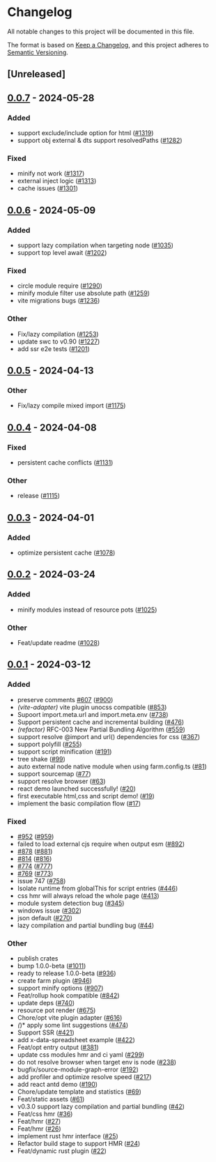 # Changelog
All notable changes to this project will be documented in this file.

The format is based on [Keep a Changelog](https://keepachangelog.com/en/1.0.0/),
and this project adheres to [Semantic Versioning](https://semver.org/spec/v2.0.0.html).

## [Unreleased]

## [0.0.7](https://github.com/ErKeLost/farm/compare/farmfe_plugin_runtime-v0.0.6...farmfe_plugin_runtime-v0.0.7) - 2024-05-28

### Added
- support exclude/include option for html ([#1319](https://github.com/ErKeLost/farm/pull/1319))
- support obj external & dts support resolvedPaths ([#1282](https://github.com/ErKeLost/farm/pull/1282))

### Fixed
- minify not work ([#1317](https://github.com/ErKeLost/farm/pull/1317))
- external inject logic ([#1313](https://github.com/ErKeLost/farm/pull/1313))
- cache issues ([#1301](https://github.com/ErKeLost/farm/pull/1301))

## [0.0.6](https://github.com/farm-fe/farm/compare/farmfe_plugin_runtime-v0.0.5...farmfe_plugin_runtime-v0.0.6) - 2024-05-09

### Added
- support lazy compilation when targeting node ([#1035](https://github.com/farm-fe/farm/pull/1035))
- support top level await ([#1202](https://github.com/farm-fe/farm/pull/1202))

### Fixed
- circle module require ([#1290](https://github.com/farm-fe/farm/pull/1290))
- minify module filter use absolute path ([#1259](https://github.com/farm-fe/farm/pull/1259))
- vite migrations bugs ([#1236](https://github.com/farm-fe/farm/pull/1236))

### Other
- Fix/lazy compilation ([#1253](https://github.com/farm-fe/farm/pull/1253))
- update swc to v0.90 ([#1227](https://github.com/farm-fe/farm/pull/1227))
- add ssr e2e tests ([#1201](https://github.com/farm-fe/farm/pull/1201))

## [0.0.5](https://github.com/farm-fe/farm/compare/farmfe_plugin_runtime-v0.0.4...farmfe_plugin_runtime-v0.0.5) - 2024-04-13

### Other
- Fix/lazy compile mixed import ([#1175](https://github.com/farm-fe/farm/pull/1175))

## [0.0.4](https://github.com/farm-fe/farm/compare/farmfe_plugin_runtime-v0.0.3...farmfe_plugin_runtime-v0.0.4) - 2024-04-08

### Fixed
- persistent cache conflicts ([#1131](https://github.com/farm-fe/farm/pull/1131))

### Other
- release ([#1115](https://github.com/farm-fe/farm/pull/1115))

## [0.0.3](https://github.com/farm-fe/farm/compare/farmfe_plugin_runtime-v0.0.2...farmfe_plugin_runtime-v0.0.3) - 2024-04-01

### Added
- optimize persistent cache ([#1078](https://github.com/farm-fe/farm/pull/1078))

## [0.0.2](https://github.com/farm-fe/farm/compare/farmfe_plugin_runtime-v0.0.1...farmfe_plugin_runtime-v0.0.2) - 2024-03-24

### Added
- minify modules instead of resource pots ([#1025](https://github.com/farm-fe/farm/pull/1025))

### Other
- Feat/update readme ([#1028](https://github.com/farm-fe/farm/pull/1028))

## [0.0.1](https://github.com/farm-fe/farm/releases/tag/farmfe_plugin_runtime-v0.0.1) - 2024-03-12

### Added
- preserve comments [#607](https://github.com/farm-fe/farm/pull/607) ([#900](https://github.com/farm-fe/farm/pull/900))
- *(vite-adapter)* vite plugin unocss compatible ([#853](https://github.com/farm-fe/farm/pull/853))
- Supoort import.meta.url and import.meta.env ([#738](https://github.com/farm-fe/farm/pull/738))
- Support persistent cache and incremental building ([#476](https://github.com/farm-fe/farm/pull/476))
- *(refactor)* RFC-003 New Partial Bundling Algorithm ([#559](https://github.com/farm-fe/farm/pull/559))
- support resolve @import and url() dependencies for css ([#367](https://github.com/farm-fe/farm/pull/367))
- support polyfill ([#255](https://github.com/farm-fe/farm/pull/255))
- support script minification ([#191](https://github.com/farm-fe/farm/pull/191))
- tree shake ([#99](https://github.com/farm-fe/farm/pull/99))
- auto external node native module when using farm.config.ts ([#81](https://github.com/farm-fe/farm/pull/81))
- support sourcemap ([#77](https://github.com/farm-fe/farm/pull/77))
- support resolve browser ([#63](https://github.com/farm-fe/farm/pull/63))
- react demo launched successfully! ([#20](https://github.com/farm-fe/farm/pull/20))
- first executable html,css and script demo! ([#19](https://github.com/farm-fe/farm/pull/19))
- implement the basic compilation flow ([#17](https://github.com/farm-fe/farm/pull/17))

### Fixed
- [#952](https://github.com/farm-fe/farm/pull/952) ([#959](https://github.com/farm-fe/farm/pull/959))
- failed to load external cjs require when output esm ([#892](https://github.com/farm-fe/farm/pull/892))
- [#878](https://github.com/farm-fe/farm/pull/878) ([#881](https://github.com/farm-fe/farm/pull/881))
- [#814](https://github.com/farm-fe/farm/pull/814) ([#816](https://github.com/farm-fe/farm/pull/816))
- [#774](https://github.com/farm-fe/farm/pull/774) ([#777](https://github.com/farm-fe/farm/pull/777))
- [#769](https://github.com/farm-fe/farm/pull/769) ([#773](https://github.com/farm-fe/farm/pull/773))
- issue 747 ([#758](https://github.com/farm-fe/farm/pull/758))
- Isolate runtime from globalThis for script entries ([#446](https://github.com/farm-fe/farm/pull/446))
- css hmr will always reload the whole page ([#413](https://github.com/farm-fe/farm/pull/413))
- module system detection bug ([#345](https://github.com/farm-fe/farm/pull/345))
- windows issue ([#302](https://github.com/farm-fe/farm/pull/302))
- json default ([#270](https://github.com/farm-fe/farm/pull/270))
- lazy compilation and partial bundling bug ([#44](https://github.com/farm-fe/farm/pull/44))

### Other
- publish crates
- bump 1.0.0-beta ([#1011](https://github.com/farm-fe/farm/pull/1011))
- ready to release 1.0.0-beta ([#936](https://github.com/farm-fe/farm/pull/936))
- create farm plugin ([#946](https://github.com/farm-fe/farm/pull/946))
- support minify options ([#907](https://github.com/farm-fe/farm/pull/907))
- Feat/rollup hook compatible ([#842](https://github.com/farm-fe/farm/pull/842))
- update deps ([#740](https://github.com/farm-fe/farm/pull/740))
- resource pot render ([#675](https://github.com/farm-fe/farm/pull/675))
- Chore/opt vite plugin adapter ([#616](https://github.com/farm-fe/farm/pull/616))
- *(*)* apply some lint suggestions ([#474](https://github.com/farm-fe/farm/pull/474))
- Support SSR ([#421](https://github.com/farm-fe/farm/pull/421))
- add x-data-spreadsheet example ([#422](https://github.com/farm-fe/farm/pull/422))
- Feat/opt entry output ([#381](https://github.com/farm-fe/farm/pull/381))
- update css modules hmr and ci yaml ([#299](https://github.com/farm-fe/farm/pull/299))
- do not resolve browser when target env is node ([#238](https://github.com/farm-fe/farm/pull/238))
- bugfix/source-module-graph-error ([#192](https://github.com/farm-fe/farm/pull/192))
- add profiler and optimize resolve speed ([#217](https://github.com/farm-fe/farm/pull/217))
- add react antd demo ([#190](https://github.com/farm-fe/farm/pull/190))
- Chore/update template and statistics ([#69](https://github.com/farm-fe/farm/pull/69))
- Feat/static assets ([#61](https://github.com/farm-fe/farm/pull/61))
- v0.3.0 support lazy compilation and partial bundling ([#42](https://github.com/farm-fe/farm/pull/42))
- Feat/css hmr ([#36](https://github.com/farm-fe/farm/pull/36))
- Feat/hmr ([#27](https://github.com/farm-fe/farm/pull/27))
- Feat/hmr ([#26](https://github.com/farm-fe/farm/pull/26))
- implement rust hmr interface ([#25](https://github.com/farm-fe/farm/pull/25))
- Refactor build stage to support HMR ([#24](https://github.com/farm-fe/farm/pull/24))
- Feat/dynamic rust plugin ([#22](https://github.com/farm-fe/farm/pull/22))
